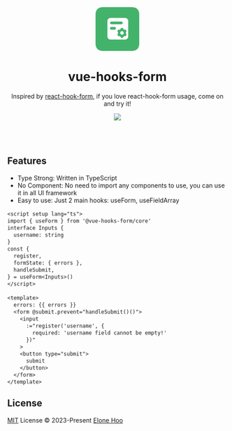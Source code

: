 <div align="center">
  <img src="./public/logo.svg" wigth='100px' height='100px' />
</div>

<h1 align="center">
  vue-hooks-form
</h1>

 <p align="center">
Inspired by <a href="https://github.com/react-hook-form/react-hook-form">react-hook-form</a>, if you love react-hook-form usage, come on and try it!
<p>

<p align="center">
  <a href="https://www.npmjs.com/package/@vue-hooks-form/core"><img src="https://img.shields.io/npm/v/@vue-hooks-form/core?color=43B36B&label="></a>
<p>

<br>
<br>

## Features

- Type Strong: Written in TypeScript
- No Component: No need to import any components to use, you can use it in all UI framework
- Easy to use: Just 2 main hooks: useForm, useFieldArray

```vue
<script setup lang="ts">
import { useForm } from '@vue-hooks-form/core'
interface Inputs {
  username: string
}
const {
  register,
  formState: { errors },
  handleSubmit,
} = useForm<Inputs>()
</script>

<template>
  errors: {{ errors }}
  <form @submit.prevent="handleSubmit()()">
    <input
      :="register('username', {
        required: 'username field cannot be empty!'
      })"
    >
    <button type="submit">
      submit
    </button>
  </form>
</template>
```

## License

[MIT](./LICENSE) License © 2023-Present [Elone Hoo](https://github.com/elonehoo)
